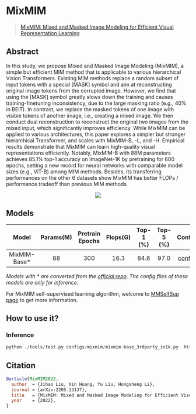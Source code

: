 # MixMIM

> [MixMIM: Mixed and Masked Image Modeling for Efficient Visual Representation Learning](https://arxiv.org/abs/2205.13137)

<!-- [ALGORITHM] -->

## Abstract

In this study, we propose Mixed and Masked Image Modeling (MixMIM), a
simple but efficient MIM method that is applicable to various hierarchical Vision
Transformers. Existing MIM methods replace a random subset of input tokens with
a special [MASK] symbol and aim at reconstructing original image tokens from
the corrupted image. However, we find that using the [MASK] symbol greatly
slows down the training and causes training-finetuning inconsistency, due to the
large masking ratio (e.g., 40% in BEiT). In contrast, we replace the masked tokens
of one image with visible tokens of another image, i.e., creating a mixed image.
We then conduct dual reconstruction to reconstruct the original two images from
the mixed input, which significantly improves efficiency. While MixMIM can
be applied to various architectures, this paper explores a simpler but stronger
hierarchical Transformer, and scales with MixMIM-B, -L, and -H. Empirical
results demonstrate that MixMIM can learn high-quality visual representations
efficiently. Notably, MixMIM-B with 88M parameters achieves 85.1% top-1
accuracy on ImageNet-1K by pretraining for 600 epochs, setting a new record for
neural networks with comparable model sizes (e.g., ViT-B) among MIM methods.
Besides, its transferring performances on the other 6 datasets show MixMIM has
better FLOPs / performance tradeoff than previous MIM methods

<div align=center>
<img src="https://user-images.githubusercontent.com/56866854/202853730-d26fb3d7-e5e8-487a-aad5-e3d4600cef87.png"/>
</div>

## Models

|     Model     | Params(M) | Pretrain Epochs | Flops(G) | Top-1 (%) | Top-5 (%) |                  Config                  |                                             Download                                              |
| :-----------: | :-------: | :-------------: | :------: | :-------: | :-------: | :--------------------------------------: | :-----------------------------------------------------------------------------------------------: |
| MixMIM-Base\* |    88     |       300       |   16.3   |   84.6    |   97.0    | [config](./mixmim-base_3rdparty_in1k.py) | [model](https://download.openmmlab.com/mmclassification/v0/mixmim/mixmim-base_3rdparty_in1k_20221206-e40e2c8c.pth) |

*Models with * are converted from the [official repo](https://github.com/Sense-X/MixMIM). The config files of these models are only for inference.*

For MixMIM self-supervised learning algorithm, welcome to [MMSelfSup page](https://github.com/open-mmlab/mmselfsup/tree/dev-1.x/configs/selfsup/mixmim) to get more information.

## How to use it?

### Inference

```python
python ./tools/test.py configs/mixmim/mixmim-base_3rdparty_in1k.py  https://download.openmmlab.com/mmclassification/v0/mixmim/mixmim-base_3rdparty_in1k_20221206-e40e2c8c.pth

```

## Citation

```bibtex
@article{MixMIM2022,
  author  = {Jihao Liu, Xin Huang, Yu Liu, Hongsheng Li},
  journal = {arXiv:2205.13137},
  title   = {MixMIM: Mixed and Masked Image Modeling for Efficient Visual Representation Learning},
  year    = {2022},
}
```
